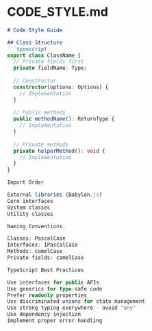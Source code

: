 # CODE_STYLE.md
```markdown
# Code Style Guide

## Class Structure
```typescript
export class ClassName {
  // Private fields first
  private fieldName: Type;
  
  // Constructor
  constructor(options: Options) {
    // Implementation
  }
  
  // Public methods
  public methodName(): ReturnType {
    // Implementation
  }
  
  // Private methods
  private helperMethod(): void {
    // Implementation
  }
}

Import Order

External libraries (Babylon.js)
Core interfaces
System classes
Utility classes

Naming Conventions

Classes: PascalCase
Interfaces: IPascalCase
Methods: camelCase
Private fields: camelCase

TypeScript Best Practices

Use interfaces for public APIs
Use generics for type-safe code
Prefer readonly properties
Use discriminated unions for state management
Use strong typing everywhere - avoid "any"
Use dependency injection
Implement proper error handling